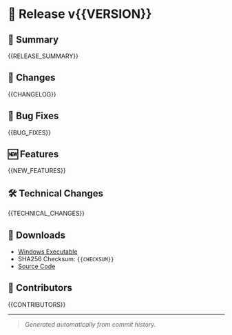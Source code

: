 # 🚀 Release v{{VERSION}}

## 📌 Summary
{{RELEASE_SUMMARY}}

## 🔄 Changes
{{CHANGELOG}}

## 🐞 Bug Fixes
{{BUG_FIXES}}

## 🆕 Features
{{NEW_FEATURES}}

## 🛠 Technical Changes
{{TECHNICAL_CHANGES}}

## 📁 Downloads
- [Windows Executable](https://github.com/YOUR_REPO/releases/download/v{{VERSION}}/your-app.exe)
- SHA256 Checksum: `{{CHECKSUM}}`
- [Source Code](https://github.com/YOUR_REPO/releases/tag/v{{VERSION}})

## 🙌 Contributors
{{CONTRIBUTORS}}

---
> _Generated automatically from commit history._
